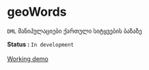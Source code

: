 # geoWords
 <code>DML</code> მანიპულაციები ქართული სიტყვების ბაზაზე

<b> Status : </b> <code>In development</code>
<br><br>
<a href="http://geowords.byethost12.com/ " target='_blank'> Working demo </a>
